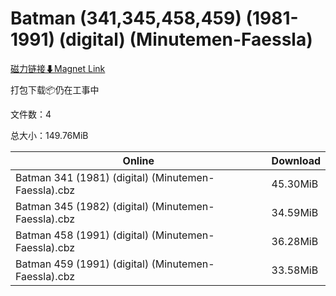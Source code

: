 # Batman (341,345,458,459) (1981-1991) (digital) (Minutemen-Faessla)

[磁力链接⬇Magnet Link](magnet:?xt=urn:btih:891204ef241445d9036e8aa0747a20da60cc234b&dn=Batman%20%28341%2C345%2C458%2C459%29%20%281981-1991%29%20%28digital%29%20%28Minutemen-Faessla%29)

打包下载📦仍在工事中

文件数：4

总大小：149.76MiB

Online | Download
--- | ---
Batman 341 (1981) (digital) (Minutemen-Faessla).cbz | 45.30MiB
Batman 345 (1982) (digital) (Minutemen-Faessla).cbz | 34.59MiB
Batman 458 (1991) (digital) (Minutemen-Faessla).cbz | 36.28MiB
Batman 459 (1991) (digital) (Minutemen-Faessla).cbz | 33.58MiB